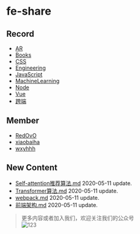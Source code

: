 
# fe-share

<!-- RECORD-START -->
## Record
* [AR](https://github.com/fff455/fe-share/tree/master/AR)
* [Books](https://github.com/fff455/fe-share/tree/master/Books)
* [CSS](https://github.com/fff455/fe-share/tree/master/CSS)
* [Engineering](https://github.com/fff455/fe-share/tree/master/Engineering)
* [JavaScript](https://github.com/fff455/fe-share/tree/master/JavaScript)
* [MachineLearning](https://github.com/fff455/fe-share/tree/master/MachineLearning)
* [Node](https://github.com/fff455/fe-share/tree/master/Node)
* [Vue](https://github.com/fff455/fe-share/tree/master/Vue)
* [跨端](https://github.com/fff455/fe-share/tree/master/跨端)
<!-- RECORD-END -->

<!-- MEMBER-START -->
## Member
* [RedOvO](https://github.com/RedOvO)
* [xiaobaiha](https://github.com/xiaobaiha)
* [wxyhhh](https://github.com/wxyhhh)
<!-- MEMBER-END -->

<!-- NEW CONTENT-START -->
## New Content
* [Self-attention推荐算法.md](https://github.com/fff455/fe-share/tree/master/MachineLearning/Self-attention推荐算法.md) 2020-05-11 update.
* [Transformer算法.md](https://github.com/fff455/fe-share/tree/master/MachineLearning/Transformer算法.md) 2020-05-11 update.
* [webpack.md](https://github.com/fff455/fe-share/tree/master/Engineering/webpack.md) 2020-05-11 update.
* [前端架构.md](https://github.com/fff455/fe-share/tree/master/Engineering/前端架构.md) 2020-05-11 update.
<!-- NEW CONTENT-END -->

> 更多内容或者加入我们，欢迎关注我们的公众号  
> ![123](./Books/image/gzh.png)

